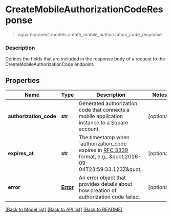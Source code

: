 # CreateMobileAuthorizationCodeResponse
> squareconnect.models.create_mobile_authorization_code_response

### Description

Defines the fields that are included in the response body of a request to the CreateMobileAuthorizationCode endpoint.

## Properties
Name | Type | Description | Notes
------------ | ------------- | ------------- | -------------
**authorization_code** | **str** | Generated authorization code that connects a mobile application instance to a Square account. | [optional] 
**expires_at** | **str** | The timestamp when &#x60;authorization_code&#x60; expires in [RFC 3339](https://tools.ietf.org/html/rfc3339) format, e.g., \&quot;2016-09-04T23:59:33.123Z\&quot;. | [optional] 
**error** | [**Error**](Error.md) | An error object that provides details about how creation of authorization code failed. | [optional] 

[[Back to Model list]](../README.md#documentation-for-models) [[Back to API list]](../README.md#documentation-for-api-endpoints) [[Back to README]](../README.md)



